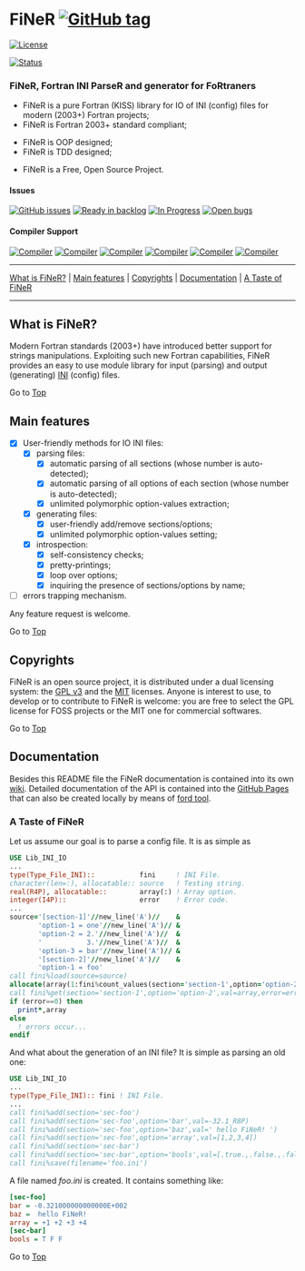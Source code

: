 <a name="top"></a>

# FiNeR [![GitHub tag](https://img.shields.io/github/tag/szaghi/FiNeR.svg)]()

[![License](https://img.shields.io/badge/license-GNU%20GeneraL%20Public%20License%20v3%20,%20GPLv3-blue.svg)]()

[![Status](https://img.shields.io/badge/status-stable-brightgreen.svg)]()

### FiNeR, Fortran INI ParseR and generator for FoRtraners

+ FiNeR is a pure Fortran (KISS) library for IO of INI (config) files for modern (2003+) Fortran projects;
+ FiNeR is Fortran 2003+ standard compliant;
- FiNeR is OOP designed;
- FiNeR is TDD designed;
+ FiNeR is a Free, Open Source Project.

#### Issues
[![GitHub issues](https://img.shields.io/github/issues/szaghi/FiNeR.svg)]()
[![Ready in backlog](https://badge.waffle.io/szaghi/FiNeR.png?label=ready&title=Ready)](https://waffle.io/szaghi/FiNeR)
[![In Progress](https://badge.waffle.io/szaghi/FiNeR.png?label=in%20progress&title=In%20Progress)](https://waffle.io/szaghi/FiNeR)
[![Open bugs](https://badge.waffle.io/szaghi/FiNeR.png?label=bug&title=Open%20Bugs)](https://waffle.io/szaghi/FiNeR)

#### Compiler Support

[![Compiler](https://img.shields.io/badge/GNU-v5.3.0+-orange.svg)]()
[![Compiler](https://img.shields.io/badge/Intel-v16.x+-brightgreen.svg)]()
[![Compiler](https://img.shields.io/badge/IBM%20XL-not%20tested-yellow.svg)]()
[![Compiler](https://img.shields.io/badge/g95-not%20tested-yellow.svg)]()
[![Compiler](https://img.shields.io/badge/NAG-not%20tested-yellow.svg)]()
[![Compiler](https://img.shields.io/badge/PGI-not%20tested-yellow.svg)]()

---

[What is FiNeR?](#what-is-finer?) | [Main features](#main-features) | [Copyrights](#copyrights) | [Documentation](#documentation) | [A Taste of FiNeR](#a-taste-of-finer)

---

## What is FiNeR?

Modern Fortran standards (2003+) have introduced better support for strings manipulations. Exploiting such new Fortran capabilities, FiNeR provides an easy to use module library for input (parsing) and output (generating) [INI](http://en.wikipedia.org/wiki/INI_file) (config) files.

Go to [Top](#top)

## Main features

* [X] User-friendly methods for IO INI files:
    * [x] parsing files:
        * [x] automatic parsing of all sections (whose number is auto-detected);
        * [x] automatic parsing of all options of each section (whose number is auto-detected);
        * [x] unlimited polymorphic option-values extraction;
    * [x] generating files:
        * [x] user-friendly add/remove sections/options;
        * [x] unlimited polymorphic option-values setting;
    * [x] introspection:
        * [x] self-consistency checks;
        * [x] pretty-printings;
        * [x] loop over options;
        * [x] inquiring the presence of sections/options by name;
* [ ] errors trapping mechanism.

Any feature request is welcome.

Go to [Top](#top)

## Copyrights

FiNeR is an open source project, it is distributed under a dual licensing system: the [GPL v3](http://www.gnu.org/licenses/gpl-3.0.html) and the [MIT](http://opensource.org/licenses/MIT) licenses. Anyone is interest to use, to develop or to contribute to FiNeR is welcome: you are free to select the GPL license for FOSS projects or the MIT one for commercial softwares.

Go to [Top](#top)

## Documentation

Besides this README file the FiNeR documentation is contained into its own [wiki](https://github.com/szaghi/FiNeR/wiki). Detailed documentation of the API is contained into the [GitHub Pages](http://szaghi.github.io/FiNeR/index.html) that can also be created locally by means of [ford tool](https://github.com/cmacmackin/ford).

### A Taste of FiNeR
Let us assume our goal is to parse a config file. It is as simple as
```fortran
USE Lib_INI_IO
...
type(Type_File_INI)::           fini     ! INI File.
character(len=:), allocatable:: source   ! Testing string.
real(R4P), allocatable::        array(:) ! Array option.
integer(I4P)::                  error    ! Error code.
...
source='[section-1]'//new_line('A')//    &
       'option-1 = one'//new_line('A')// &
       'option-2 = 2.'//new_line('A')//  &
       '           3.'//new_line('A')//  &
       'option-3 = bar'//new_line('A')// &
       '[section-2]'//new_line('A')//    &
       'option-1 = foo'
call fini%load(source=source)
allocate(array(1:fini%count_values(section='section-1',option='option-2')))
call fini%get(section='section-1',option='option-2',val=array,error=error)
if (error==0) then
  print*,array
else
  ! errors occur...
endif
```
And what about the generation of an INI file? It is simple as parsing an old one:
```fortran
USE Lib_INI_IO
...
type(Type_File_INI):: fini ! INI File.
...
call fini%add(section='sec-foo')
call fini%add(section='sec-foo',option='bar',val=-32.1_R8P)
call fini%add(section='sec-foo',option='baz',val=' hello FiNeR! ')
call fini%add(section='sec-foo',option='array',val=[1,2,3,4])
call fini%add(section='sec-bar')
call fini%add(section='sec-bar',option='bools',val=[.true.,.false.,.false.])
call fini%save(filename='foo.ini')
```
A file named *foo.ini* is created. It contains something like:
```ini
[sec-foo]
bar = -0.321000000000000E+002
baz =  hello FiNeR!
array = +1 +2 +3 +4
[sec-bar]
bools = T F F
```

Go to [Top](#top)
